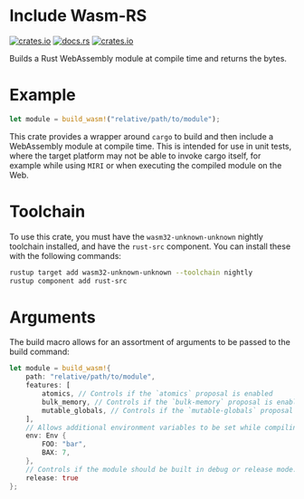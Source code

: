 # Include Wasm-RS

[![crates.io](https://img.shields.io/crates/v/include-wasm-rs.svg)](https://crates.io/crates/include-wasm-rs)
[![docs.rs](https://img.shields.io/docsrs/include-wasm-rs)](https://docs.rs/include-wasm-rs/latest/include_wasm_rs/)
[![crates.io](https://img.shields.io/crates/l/include-wasm-rs.svg)](https://github.com/LucentFlux/include-wasm-rs/blob/main/LICENSE)

Builds a Rust WebAssembly module at compile time and returns the bytes.

# Example

```rust
let module = build_wasm!("relative/path/to/module");
```

This crate provides a wrapper around `cargo` to build and then include a WebAssembly module at compile time. This is intended for use in unit tests, where the target platform may not be able to invoke cargo itself, for example while using `MIRI` or when executing the compiled module on the Web.

# Toolchain

To use this crate, you must have the `wasm32-unknown-unknown` nightly toolchain installed, and have the `rust-src` component. You can install these with the following commands:

```bash
rustup target add wasm32-unknown-unknown --toolchain nightly
rustup component add rust-src
```

# Arguments

The build macro allows for an assortment of arguments to be passed to the build command:

```rust
let module = build_wasm!{
    path: "relative/path/to/module",
    features: [
        atomics, // Controls if the `atomics` proposal is enabled
        bulk_memory, // Controls if the `bulk-memory` proposal is enabled
        mutable_globals, // Controls if the `mutable-globals` proposal is enabled
    ],
    // Allows additional environment variables to be set while compiling the module.
    env: Env {
        FOO: "bar",
        BAX: 7,
    },
    // Controls if the module should be built in debug or release mode.
    release: true
};
```